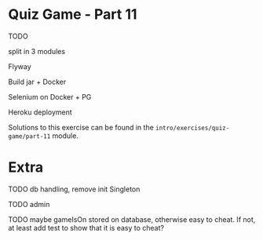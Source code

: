 # Quiz Game - Part 11

TODO

split in 3 modules

Flyway

Build jar + Docker

Selenium on Docker + PG


Heroku deployment


 
Solutions to this exercise can be found in the 
`intro/exercises/quiz-game/part-11` module.


# Extra

TODO db handling, remove init Singleton

TODO admin


TODO maybe gameIsOn stored on database, otherwise easy to cheat.
     If not, at least add test to show that it is easy to cheat?
